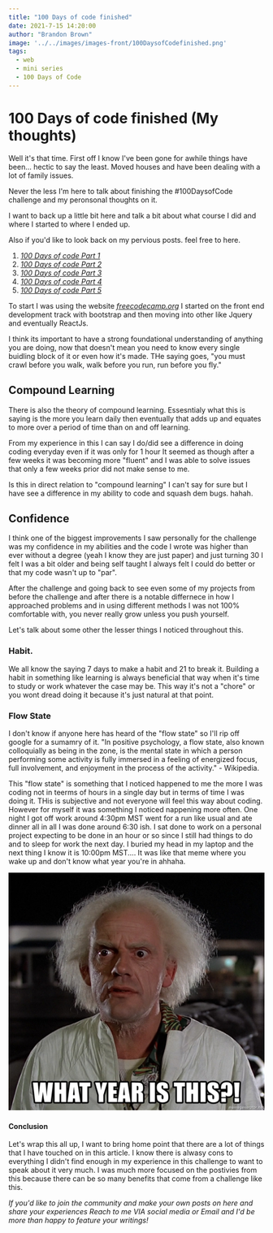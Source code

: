 ```yaml
---
title: "100 Days of code finished"
date: 2021-7-15 14:20:00
author: "Brandon Brown"
image: '../../images/images-front/100DaysofCodefinished.png'
tags:
  - web
  - mini series
  - 100 Days of Code
---
```


# 100 Days of code finished (My thoughts)

Well it's that time. First off I know I've been gone for awhile things have been... hectic to say the least. Moved houses and have been dealing with a lot of family issues.

Never the less I'm here to talk about finishing the #100DaysofCode challenge and my peronsonal thoughts on it. 

I want to back up a little bit here and talk a bit about what course I did and where I started to where I ended up.  

Also if you'd like to look back on my pervious posts. feel free to here.

1. *[100 Days of code Part 1](https://www.jrdevsblog.com/100-days-of-code/)*
2. *[100 Days of code Part 2](https://www.jrdevsblog.com/100-days-of-code-2/)*
3. *[100 Days of code Part 3](https://www.jrdevsblog.com/100-days-of-code-3/)*
4. *[100 Days of code Part 4](https://www.jrdevsblog.com/100-days-of-code-4/)*
5. *[100 Days of code Part 5](https://www.jrdevsblog.com/100-days-of-code-5/)*

To start I was using the website *[freecodecamp.org](https://freecodecamp.org)*
I started on the front end development track with bootstrap and then moving into other like Jquery and eventually ReactJs.

I think its important to have a strong foundational understanding of anything you are doing, now that doesn't mean you need to know every single buidling block of it or even how it's made. THe saying goes, "you must crawl before you walk, walk before you run, run before you fly."

## Compound Learning

There is also the theory of compound learning. Essesntialy what this is saying is the more you learn daily then eventually that adds up and equates to more over a period of time than on and off learning. 

From my experience in this I can say I do/did see a difference in doing coding everyday even if it was only for 1 hour It seemed as though after a few weeks it was becoming more "fluent" and I was able to solve issues that only a few weeks prior did not make sense to me. 

Is this in direct relation to "compound learning" I can't say for sure but I have see a difference in my ability to code and squash dem bugs. hahah. 

## Confidence 

I think one of the biggest improvements I saw personally for the challenge was my confidence in my abilities and the code I wrote was higher than ever without a degree (yeah I know they are just paper) and just turning 30 I felt I was a bit older and being self taught I always felt I could do better or that my code wasn't up to "par".

After the challenge and going back to see even some of my projects from before the challenge and after there is a notable differnece in how I approached problems and in using different methods I was not 100% comfortable with, you never really grow unless you push yourself. 

Let's talk about some other the lesser things I noticed throughout this. 

### Habit.

We all know the saying 7 days to make a habit and 21 to break it. Building a habit in something like learning is always beneficial that way when it's time to study or work whatever the case may be. This way it's not a "chore" or you wont dread doing it because it's just natural at that point. 

### Flow State

I don't know if anyone here has heard of the "flow state" so I'll rip off google for a sumamry of it. "In positive psychology, a flow state, also known colloquially as being in the zone, is the mental state in which a person performing some activity is fully immersed in a feeling of energized focus, full involvement, and enjoyment in the process of the activity." - Wikipedia. 

This "flow state" is something that I noticed happened to me the more I was coding not in teerms of hours in a single day but in terms of time I was doing it. THis is subjective and not everyone will feel this way about coding. However for myself it was something I noticed nappening more often. One night I got off work around 4:30pm MST went for a run like usual and ate dinner all in all I was done around 6:30 ish. I sat done to work on a personal project expecting to be done in an hour or so since I still had things to do and to sleep for work the next day. I buried my head in my laptop and the next thing I know it is 10:00pm MST.... It was like that meme where you wake up and don't know what year you're in ahhaha.

![what year is this meme](../../images/images-md/what-year-is-this.jpeg)

#### Conclusion

Let's wrap this all up, I want to bring home point that there are a lot of things that I have touched on in this article. I know there is alwasy cons to everything I didn't find enough in my experience in this challenge to want to speak about it very much. I was much more focused on the postivies from this because there can be so many benefits that come from a challenge like this. 

*If you'd like to join the community and make your own posts on here and share your experiences Reach to me VIA social media or Email and I'd be more than happy to feature your writings!*






